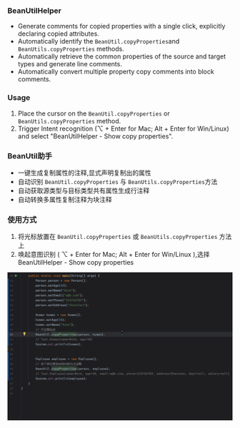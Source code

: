 <h3> BeanUtilHelper </h3>
<ul>
    <li>Generate comments for copied properties with a single click, explicitly declaring copied attributes.</li>
    <li>Automatically identify the <code>BeanUtil.copyProperties</code>and <code>BeanUtils.copyProperties</code>
        methods.
    </li>
    <li>Automatically retrieve the common properties of the source and target types and generate line comments.</li>
    <li>Automatically convert multiple property copy comments into block comments.</li>
</ul>
<h3>Usage</h3>
<ol>
    <li>Place the cursor on the <code>BeanUtil.copyProperties</code> or <code>BeanUtils.copyProperties</code> method.
    </li>
    <li>Trigger Intent recognition (⌥ + Enter for Mac; Alt + Enter for Win/Linux) and select "BeanUtilHelper - Show copy
        properties".
    </li>
</ol>

<h3> BeanUtil助手 </h3>
<ul>
    <li>一键生成复制属性的注释,显式声明复制出的属性</li>
    <li>自动识别 <code>BeanUtil.copyProperties</code> 与 <code>BeanUtils.copyProperties</code>方法</li>
    <li>自动获取源类型与目标类型共有属性生成行注释</li>
    <li>自动转换多属性复制注释为块注释</li>
</ul>
<h3>使用方式</h3>
<ol>
    <li>将光标放置在 <code>BeanUtil.copyProperties</code> 或 <code>BeanUtils.copyProperties</code> 方法上</li>
    <li>唤起意图识别 ( ⌥ + Enter for Mac; Alt + Enter for Win/Linux ),选择 BeanUtilHelper - Show copy properties</li>
</ol>

![插件演示](doc/img/插件演示.gif "插件演示")
